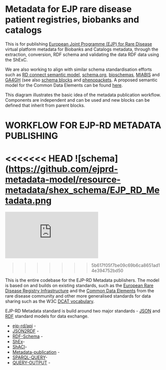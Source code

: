 # Metadata for EJP rare disease patient registries, biobanks and catalogs

This is for publishing [European Joint Programme (EJP) for Rare Disease](http://www.ejprarediseases.org) virtual platform metadata for Biobanks and Catalogs metadata, through the  extraction, conversion, RDF schema and validating the data RDF data using the ShExC.

 We are also working to align with similar schema standardisation efforts such as [RD connect semantic model](https://github.com/LUMC-BioSemantics/Rare-Disease-Semantic-Model), [schema.org](https://schema.org), [bioschemas](https://bioschemas.org), [MIABIS](https://github.com/MIABIS/miabis/wiki) and [GA4GH](https://www.ga4gh.org) (see also [schema blocks](https://schemablocks.org) and [phenopackets](http://phenopackets.org). A proposed semantic model for the Common Data Elements can be found [here](https://github.com/LUMC-BioSemantics/ERN-common-data-elements).

This diagram illustrates the basic idea of the metadata publication workflow. Components are independent and can be used and new blocks can be defined that inherit from parent blocks.

# WORKFLOW FOR EJP-RD METADATA PUBLISHING
<<<<<<< HEAD
![schema](https://github.com/ejprd-metadata-model/resource-metadata/shex_schema/EJP_RD_Metadata.png
=======
![schema](https://github.com/S2Ola/ejprd-metadata-model/blob/master/shex_schema/EJP-RD_Metadata.pdf)
>>>>>>> 5b617f05f7be09c69b6ca8651ad14e394752bd50

This is the entire codebase for the EJP-RD Metadata publishers. The model is based on and builds on existing standards, such as the [European Rare Disease Registry Infrastructure](https://eu-rd-platform.jrc.ec.europa.eu) and the [Common Data Elements](http://www.erare.eu/sites/default/files/SetCommonData-EU%20RD%20Platform_CDS%20_final.pdf) from the rare disease community and other more generalised standards for data sharing such as the W3C [DCAT vocabulary](https://www.w3.org/TR/vocab-dcat/).

EJP-RD Metadata standard is build around two major standards - [JSON](https://json-schema.org/) and [RDF](https://www.w3.org/RDF/) standard models for data exchange.



* [ejp-rd/api]() -
* [JSON2RDF]() -
* [RDF-Schema]() -
* [ShEx]()-
* [ShACl]()-
* [Metadata-publication]() -
* [SPARQL-QUERY]()-
* [QUERY-OUTPUT]() -
